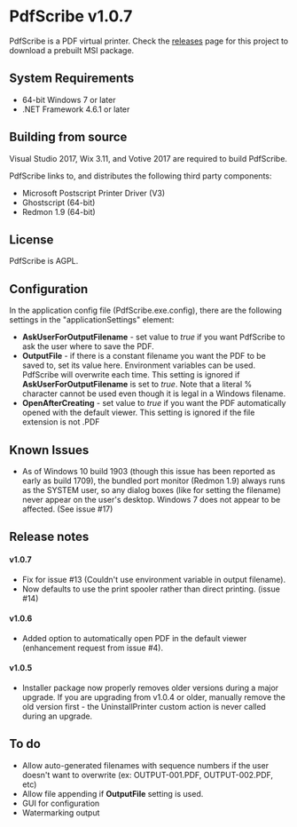 # PdfScribe v1.0.7

PdfScribe is a PDF virtual printer. Check the [releases](https://github.com/stchan/PdfScribe/releases) page for this project to download a prebuilt MSI package.

## System Requirements

* 64-bit Windows 7 or later
* .NET Framework 4.6.1 or later

## Building from source

Visual Studio 2017, Wix 3.11, and Votive 2017 are required to build PdfScribe.

PdfScribe links to, and distributes the following third party components:

* Microsoft Postscript Printer Driver (V3)
* Ghostscript (64-bit)
* Redmon 1.9 (64-bit)

## License

PdfScribe is AGPL.


## Configuration
 
In the application config file (PdfScribe.exe.config), there are the following settings in the "applicationSettings" element:

* ****AskUserForOutputFilename**** - set value to *true* if you want PdfScribe to ask the user where to save the PDF.
* ****OutputFile**** - if there is a constant filename you want the PDF to be saved to, set its value here. Environment variables can be used. PdfScribe will overwrite each time. This setting is ignored if  **AskUserForOutputFilename** is set to *true*. Note that a literal % character cannot be used even though it is legal in a Windows filename.
* ****OpenAfterCreating**** - set value to *true* if you want the PDF automatically opened with the default viewer. This setting is ignored if the file extension is not .PDF

## Known Issues
* As of Windows 10 build 1903 (though this issue has been reported as early as build 1709), the bundled port monitor (Redmon 1.9) always runs as the SYSTEM user, so any dialog boxes (like for setting the filename) never appear on the user's desktop. Windows 7 does not appear to be affected. (See issue #17)

## Release notes
#### v1.0.7
* Fix for issue #13 (Couldn't use environment variable in output filename).
* Now defaults to use the print spooler rather than direct printing. (issue #14)

#### v1.0.6
* Added option to automatically open PDF in the default viewer (enhancement request from issue #4).

#### v1.0.5
* Installer package now properly removes older versions during a major upgrade. If you are upgrading from v1.0.4 or older, manually remove the old version first - the UninstallPrinter custom action is never called during an upgrade.

## To do

* Allow auto-generated filenames with sequence numbers if the user doesn't want to overwrite (ex: OUTPUT-001.PDF, OUTPUT-002.PDF, etc)
* Allow file appending if **OutputFile** setting is used.
* GUI for configuration
* Watermarking output

